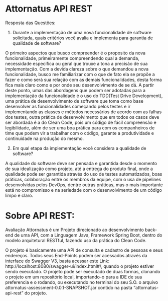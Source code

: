 # Attornatus API REST

Resposta das Questões:

1.	Durante a implementação de uma nova funcionalidade de software solicitada, quais critérios você avalia e implementa para garantia de qualidade de software?

   O primeiro aspectos que busco compreender é o proposito da nova funcionalidade, primeiramente compreendendo qual a demanda, necessidade especifica ou geral que trouxe a tona a precisão de sua implementação. Com a devida clareza sobre o que demandou a nova funcionalidade, busco me familiarizar com o que de fato ela se propõe a fazer e como será sua relação com as demais funcionalidades, desta forma fica mais claro como e por onde seu desenvolvimento de se dá. 
   A partir deste ponto, umas das abordagens que podem ser adotadas para a implementação da funcionalidade é o uso do TDD(Test Drive Development), uma prática de desenvolvimento de software que toma como base desenvolver as funcionalidades começando pelos testes e ir implementando as classes e métodos necessários de acordo com as falhas dos testes, outra prática de desenvolvimento que em todos os casos deve ser abordada é a do Clean Code, pois um código de fácil compreensão e legibilidade, além de ser uma boa prática para com os companheiros de time que podem vir a trabalhar com o código, garante a produtividade e continuidade na produção do mesmo.
  
2.	Em qual etapa da implementação você considera a qualidade de software?

   A qualidade do software deve ser pensada e garantida desde o momento de sua idealização como projeto, até a entrega do produto final, onde a qualidade pode ser garantida através do uso de testes automatizados, boas práticas, colaboração entre os membros da equipe, com o usa de pipelines desenvolvidas pelos DevOps, dentre outras práticas, mas o mais importante está no compromisso e na seriedade com o desenvolvimento de um código limpo e claro.

# Sobre API REST:

   Avaliação Attornatus é um Projeto direcionado ao desenvolvimento back-end de uma API, com a Linguagem Java, Framework Spring Boot, dentro do modelo arquitetural RESTful, fazendo uso da prática do Clean Code.
 
   O projeto é basicamente uma API de consulta e cadastro de pessoas e seus endereços. Todos seus End-Points podem ser acessados através da interface do Swagger V3, basta acessar este Link: http://localhost:8080/swagger-ui/index.html#/, quando o projeto estiver sendo executado. O projeto pode ser executado de duas formas, clonando o projeto em um repositório local, importando-o para a IDE de sua preferencia e o rodando, ou executando no terminal do seu S.O. o arquivo attornatus-assessment-0.0.1-SNAPSHOT.jar contido na pasta “attornatus-api-rest” do projeto.
